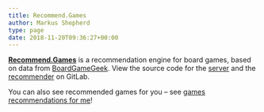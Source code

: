 ```yaml
---
title: Recommend.Games
author: Markus Shepherd
type: page
date: 2018-11-20T09:36:27+00:00
---
```


[**Recommend.Games**](https://recommend.games/) is a recommendation engine for board games, based on data from [BoardGameGeek](https://boardgamegeek.com/). View the source code for the [server](https://gitlab.com/recommend.games/recommend-games-server) and the [recommender](https://gitlab.com/recommend.games/board-game-recommender) on GitLab.

You can also see recommended games for you – see [games recommendations for me](https://recommend.games/#/?user=Markus%20Shepherd)!
